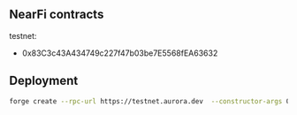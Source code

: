 ## NearFi contracts

testnet:
- 0x83C3c43A434749c227f47b03be7E5568fEA63632

## Deployment

```bash
forge create --rpc-url https://testnet.aurora.dev  --constructor-args 0x901fb725c106E182614105335ad0E230c91B67C8 0xf4e9C0697c6B35fbDe5a17DB93196Afd7aDFe84f --private-key SECRET src/NearFi.sol:NearFi --legacy
```